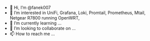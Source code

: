 - 👋 Hi, I’m @fanek007
- 👀 I’m interested in UniFi, Grafana, Loki, Promtail, Prometheus, Mtail, Netgear R7800 running OpenWRT, 
- 🌱 I’m currently learning ...
- 💞️ I’m looking to collaborate on ...
- 📫 How to reach me ...

<!---
fanek007/fanek007 is a ✨ special ✨ repository because its `README.md` (this file) appears on your GitHub profile.
You can click the Preview link to take a look at your changes.
--->
